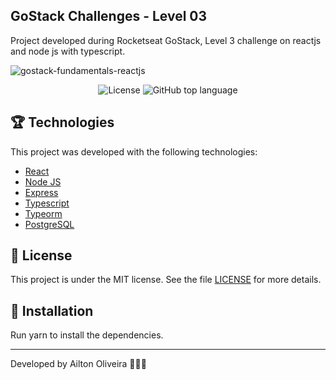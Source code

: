 ## GoStack Challenges - Level 03
Project developed during Rocketseat GoStack, Level 3 challenge on reactjs and node js with typescript.

<img alt="
gostack-fundamentals-reactjs" src="https://repository-images.githubusercontent.com/277012220/15f52700-beb4-11ea-8c1b-4b0ff26f303a" />

<p align="center">

  <a href="LICENSE" style="text-decoration: none">
    <img alt="License" src="https://img.shields.io/github/license/ailtoneric/
gostack-fundamentals-reactjs" />
  </a>

  <a href="#" style="text-decoration: none">
    <img alt="GitHub top language" src="https://img.shields.io/github/languages/top/ailtoneric/
gostack-fundamentals-reactjs" />
  </a>

</p>

## :trophy: Technologies

This project was developed with the following technologies:

- [React](https://pt-br.reactjs.org/)
- [Node JS](https://nodejs.org/en/)
- [Express](https://expressjs.com/)
- [Typescript](https://www.typescriptlang.org/)
- [Typeorm](https://typeorm.io/#/)
- [PostgreSQL](https://www.postgresql.org/)

## :memo: License

This project is under the MIT license. See the file [LICENSE](LICENSE) for more details.

## :space_invader: Installation

Run yarn to install the dependencies.

---

Developed by Ailton Oliveira :hear_no_evil::speak_no_evil::see_no_evil:
